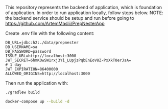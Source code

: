 This repository represents the backend of application, which is foundation of application. In order to run application locally, follow steps below. NOTE: the backend service should be setup and run before going to https://github.com/ArtemMaslii/PrepNesterApp



Create .env file with the following content:

```env
DB_URL=jdbc:h2:./data/prepnester
DB_USERNAME=sa
DB_PASSWORD=password
ISSUE_URL=http://localhost:3000
JWT_SECRET=6hmKOwSW1rxj3Yi_LUpjzPqbEnEoV8Z-PxXkTOerJsA=
# 1 day
JWT_EXPIRATION=86400000
ALLOWED_ORIGINS=http://localhost:3000 
```

Then run the application with:

```bash
./gradlew build

docker-compose up --build -d
```
